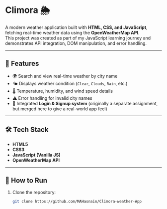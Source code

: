 # Climora 🌦️  
A modern weather application built with **HTML, CSS, and JavaScript**, fetching real-time weather data using the **OpenWeatherMap API**.  
This project was created as part of my JavaScript learning journey and demonstrates API integration, DOM manipulation, and error handling.  

---

## 🚀 Features  
- 🌍 Search and view real-time weather by city name  
- 🌤️ Displays weather condition (`Clear`, `Clouds`, `Rain`, etc.)  
- 🌡️ Temperature, humidity, and wind speed details  
- ⚠️ Error handling for invalid city names  
- 🔐 Integrated **Login & Signup system** (originally a separate assignment, but merged here to give a real-world app feel)  

---

## 🛠️ Tech Stack  
- **HTML5**  
- **CSS3**  
- **JavaScript (Vanilla JS)**  
- **OpenWeatherMap API**  

---

## 📂 How to Run  
1. Clone the repository:  
   ```bash
   git clone https://github.com/MAHasnain/Climora-weather-App